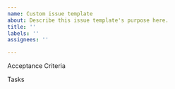 ```yaml
---
name: Custom issue template
about: Describe this issue template's purpose here.
title: ''
labels: ''
assignees: ''

---
```


Acceptance Criteria

Tasks
